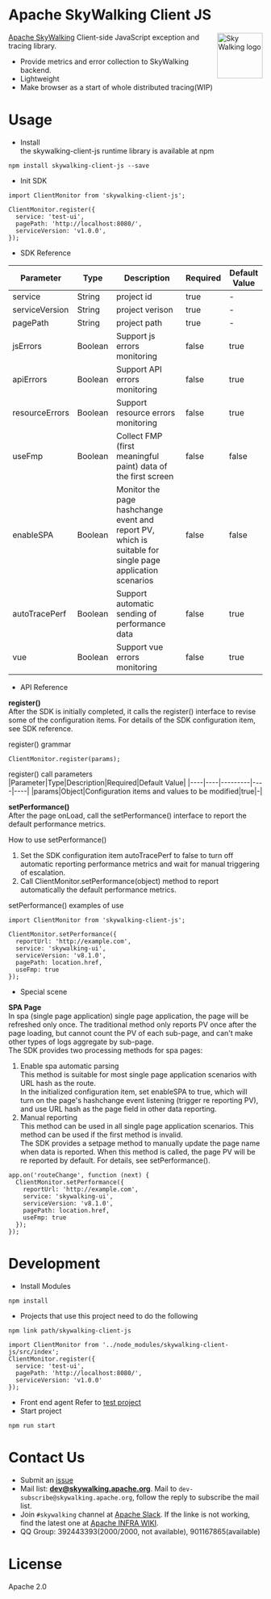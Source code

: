 Apache SkyWalking Client JS
==========

<img src="http://skywalking.apache.org/assets/logo.svg" alt="Sky Walking logo" height="90px" align="right" />

[Apache SkyWalking](https://github.com/apache/skywalking) Client-side JavaScript exception and tracing library.
- Provide metrics and error collection to SkyWalking backend.
- Lightweight
- Make browser as a start of whole distributed tracing(WIP)

# Usage
* Install  
the skywalking-client-js runtime library is available at npm
```
npm install skywalking-client-js --save
```
* Init SDK
```
import ClientMonitor from 'skywalking-client-js';
```
```
ClientMonitor.register({
  service: 'test-ui',
  pagePath: 'http://localhost:8080/',
  serviceVersion: 'v1.0.0',
});
```
* SDK Reference

|Parameter|Type|Description|Required|Default Value|
|----|----|----|----|----|
|service|String|project id|true|-|
|serviceVersion|String|project verison|true|-|
|pagePath|String|project path|true|-|
|jsErrors|Boolean|Support js errors monitoring|false|true|
|apiErrors|Boolean|Support API errors monitoring|false|true|
|resourceErrors|Boolean|Support resource errors monitoring|false|true|
|useFmp|Boolean|Collect FMP (first meaningful paint) data of the first screen|false|false|
|enableSPA|Boolean|Monitor the page hashchange event and report PV, which is suitable for single page application scenarios|false|false|
|autoTracePerf|Boolean|Support automatic sending of performance data|false|true|
|vue|Boolean|Support vue errors monitoring|false|true|

* API Reference

**register()**  
After the SDK is initially completed, it calls the register() interface to revise some of the configuration items. For details of the SDK configuration item, see SDK reference.  

register() grammar  
```
ClientMonitor.register(params);
```

register() call parameters  
|Parameter|Type|Description|Required|Default Value|
|----|----|---------|----|----|
|params|Object|Configuration items and values to be modified|true|-|

**setPerformance()**  
After the page onLoad, call the setPerformance() interface to report the default performance metrics.  

How to use setPerformance()  
1. Set the SDK configuration item autoTracePerf to false to turn off automatic reporting performance metrics and wait for manual triggering of escalation.  
2. Call ClientMonitor.setPerformance(object) method to report automatically the default performance metrics.  

setPerformance() examples of use  
```
import ClientMonitor from 'skywalking-client-js';

ClientMonitor.setPerformance({
  reportUrl: 'http://example.com',
  service: 'skywalking-ui',
  serviceVersion: 'v8.1.0',
  pagePath: location.href,
  useFmp: true
});
```
* Special scene

**SPA Page**  
In spa (single page application) single page application, the page will be refreshed only once. The traditional method only reports PV once after the page loading, but cannot count the PV of each sub-page, and can't make other types of logs aggregate by sub-page.  
The SDK provides two processing methods for spa pages:  
1. Enable spa automatic parsing  
This method is suitable for most single page application scenarios with URL hash as the route.  
In the initialized configuration item, set enableSPA to true, which will turn on the page's hashchange event listening (trigger re reporting PV), and use URL hash as the page field in other data reporting.  
2. Manual reporting  
This method can be used in all single page application scenarios. This method can be used if the first method is invalid.    
The SDK provides a setpage method to manually update the page name when data is reported. When this method is called, the page PV will be re reported by default. For details, see setPerformance().  
```
app.on('routeChange', function (next) {
  ClientMonitor.setPerformance({
    reportUrl: 'http://example.com',
    service: 'skywalking-ui',
    serviceVersion: 'v8.1.0',
    pagePath: location.href,
    useFmp: true
  });
});   
```

# Development
* Install Modules
```
npm install
```
* Projects that use this project need to do the following  

```
npm link path/skywalking-client-js
```
```
import ClientMonitor from '../node_modules/skywalking-client-js/src/index';
ClientMonitor.register({
  service: 'test-ui',
  pagePath: 'http://localhost:8080/',
  serviceVersion: 'v1.0.0'
});
```
* Front end agent
Refer to [test project](https://github.com/SkyAPMTest/skywalking-client-test)
* Start project
```
npm run start
```

# Contact Us
* Submit an [issue](https://github.com/apache/skywalking/issues)
* Mail list: **dev@skywalking.apache.org**. Mail to `dev-subscribe@skywalking.apache.org`, follow the reply to subscribe the mail list.
* Join `#skywalking` channel at [Apache Slack](https://join.slack.com/t/the-asf/shared_invite/enQtNzc2ODE3MjI1MDk1LTAyZGJmNTg1NWZhNmVmOWZjMjA2MGUyOGY4MjE5ZGUwOTQxY2Q3MDBmNTM5YTllNGU4M2QyMzQ4M2U4ZjQ5YmY). If the linke is not working, find the latest one at [Apache INFRA WIKI](https://cwiki.apache.org/confluence/display/INFRA/Slack+Guest+Invites).
* QQ Group: 392443393(2000/2000, not available), 901167865(available)

# License
Apache 2.0
